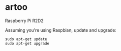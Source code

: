 # artoo
Raspberry Pi R2D2

Assuming you're using Raspbian, update and upgrade:
``` 
sudo apt-get update
sudo apt-get upgrade
```


